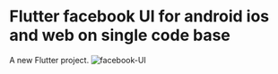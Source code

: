 # Flutter facebook UI for android ios and web on single code base

A new Flutter project.
 ![facebook-UI](https://github.com/Nomankhan65/flutter-Facebook-UI/assets/139708603/092b9543-abdb-4efc-9e80-09595585a024)
